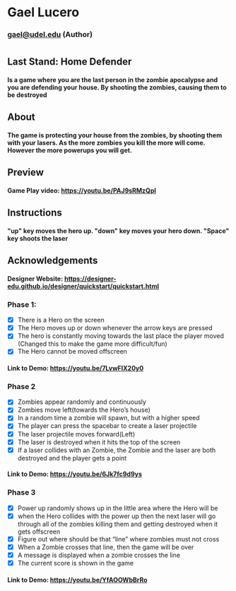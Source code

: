 # Gael Lucero
### gael@udel.edu (Author)

#
## Last Stand: Home Defender
#### Is a game where you are the last person in the zombie apocalypse and you are defending your house. By shooting the zombies, causing them to be destroyed

## About
#### The game is protecting your house from the zombies, by shooting them with your lasers. As the more zombies you kill the more will come. However the more powerups you will get.

## Preview
#### Game Play video: https://youtu.be/PAJ9sRMzQpI

## Instructions
#### "up" key moves the hero up. "down" key moves your hero down. "Space" key shoots the laser

## Acknowledgements
#### Designer Website: https://designer-edu.github.io/designer/quickstart/quickstart.html

### Phase 1: 
- [x] There is a Hero on the screen
- [x] The Hero moves up or down whenever the arrow keys are pressed
- [x] The hero is constantly moving towards the last place the player moved (Changed this to make the game more difficult/fun)
- [x] The Hero cannot be moved offscreen
#### Link to Demo: https://youtu.be/7LvwFIX20y0

### Phase 2
- [x] Zombies appear randomly and continuously
- [x] Zombies move left(towards the Hero’s house)
- [x] In a random time a zombie will spawn, but with a higher speed 
- [x] The player can press the spacebar to create a laser projectile
- [x] The laser projectile moves forward(Left)
- [x] The laser is destroyed when it hits the top of the screen
- [x] If a laser collides with an Zombie, the Zombie and the laser are both destroyed and the player gets a point
#### Link to Demo: https://youtu.be/6Jk7fc9d9ys

### Phase 3
- [x] Power up randomly shows up in the little area where the Hero will be
- [x] when the Hero collides with the power up then the next laser will go through all of the zombies killing them and getting destroyed when it gets offscreen
- [x] Figure out where should be that “line” where zombies must not cross
- [x] When a Zombie crosses that line, then the game will be over
- [x] A message is displayed when a zombie crosses the line
- [x] The current score is shown in the game
#### Link to Demo: https://youtu.be/YfAOOWbBrRo
